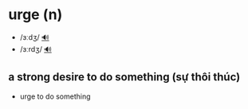 # urge (n)

- /ɜːdʒ/ [🔊](https://www.oxfordlearnersdictionaries.com/media/english/uk_pron/u/urg/urge_/urge__gb_1.mp3)
- /ɜːrdʒ/ [🔊](https://www.oxfordlearnersdictionaries.com/media/english/us_pron/u/urg/urge_/urge__us_1.mp3)

## a strong desire to do something (sự thôi thúc)

- urge to do something